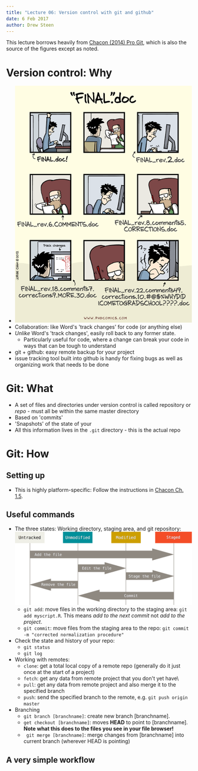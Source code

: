 ```yaml
---
title: "Lecture 06: Version control with git and github"
date: 6 Feb 2017
author: Drew Steen
---
```


This lecture borrows heavily from [Chacon (2014) Pro Git](https://git-scm.com/book/en/v2), which is also the source of the figures except as noted. 

# Version control: Why
* ![final.doc](05_git_images/phd101212s.gif "final.doc")
* Collaboration: like Word's 'track changes' for code (or anything else)
* *Unlike* Word's 'track changes', easily roll back to any former state. 
    * Particularly useful for code, where a change can break your code in ways that can be tough to understand
* git + github: easy remote backup for your project
* issue tracking tool built into github is handy for fixing bugs as well as organizing work that needs to be done

# Git: What
* A set of files and directories under version control is called repository or *repo* - must all be within the same master directory
* Based on 'commits'
* 'Snapshots' of the state of your 
* All this information lives in the `.git` directory - this is the actual repo

# Git: How

## Setting up

* This is highly platform-specific: Follow the instructions in [Chacon Ch. 1.5](https://git-scm.com/book/en/v2/Getting-Started-Installing-Git).

## Useful commands
* The three states: Working directory, staging area, and git repository:
![circle_of_git](05_git_images/lifecycle.png "Chacon Fig 8")
    * `git add`: move files in the working directory to the staging area: `git add myscript.R`. This means *add to the next commit* not *add to the project*.
    * `git commit`: move files from the staging area to the repo: `git commit -m "corrected normalization procedure"`
* Check the state and history of your repo:
    *  `git status`
    *  `git log`
* Working with remotes:
    * `clone`: get a total local copy of a remote repo (generally do it just once at the start of a project)
    * `fetch`: get any data from remote project that you don't yet have\
    * `pull`: get any data from remote project and also merge it to the specified branch
    * `push`: send the specified branch to the remote, e.g. `git push origin master`
* Branching
    * `git branch [branchname]`: create new branch [branchname]. 
    * `get checkout [branchname]`: moves **HEAD** to point to [branchname]. **Note what this does to the files you see in your file browser!**
    * ` git merge [branchname]`: merge changes from [branchname] into current branch (wherever HEAD is pointing)

## A very simple workflow


